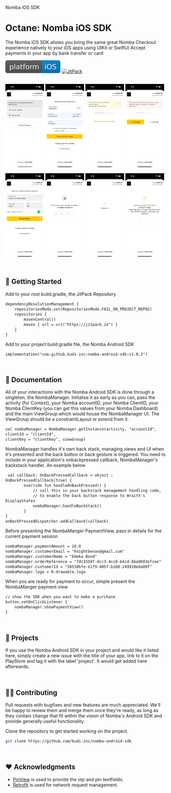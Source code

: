 Nomba iOS SDK


# Octane: Nomba iOS SDK

The Nomba iOS SDK allows you bring the same great Nomba Checkout experience natively to your iOS apps using UIKit or SwiftUI 
Accept payments in your app by bank transfer or card

[![Platform](/platform.svg)]()
[![JitPack](https://jitpack.io/v/kudi-inc/nomba-android-sdk.svg)](https://jitpack.io/#kudi-inc/nomba-android-sdk)
<br><br>

<p float="left">
  <img src="/ytscreens/1.png" width="24%" />
  <img src="/ytscreens/2.png" width="24%" />
  <img src="/ytscreens/3.png" width="24%" />
  <img src="/ytscreens/4.png" width="24%" /> 
</p>


<p float="left">
  <img src="/ytscreens/5.png" width="24%" />
  <img src="/ytscreens/6.png" width="24%" />
  <img src="/ytscreens/7.png" width="24%" />
  <img src="/ytscreens/8.png" width="24%" />
</p>
<br>


## 🚀 Getting Started

Add to your root build.gradle, the JitPack Repository

```
dependencyResolutionManagement {
    repositoriesMode.set(RepositoriesMode.FAIL_ON_PROJECT_REPOS)
    repositories {
        mavenCentral()
        maven { url = uri("https://jitpack.io") }
    }
}
```

Add to your project build.gradle file, the Nomba Android SDK

```
implementation("com.github.kudi-inc:nomba-android-sdk:v1.0.3")
```
<br>



## 📖 Documentation

All of your interactions with the Nomba Android SDK is done through a singleton, the NombaManager. 
Initialise it as early as you can, pass the activity (for Context), your Nomba accountID, your Nomba ClientID, 
your Nomba ClientKey (you can get this values from your Nomba Dashboard)
and the main ViewGroup which would house the NombaManager UI. The ViewGroup should be a constraintLayout or extend from it.    

```
val nombaManager = NombaManager.getInstance(activity, "accountId",  clientId = "clientId", 
clientKey = "clientKey", viewGroup)
```

NombaManager handles it's own back stack, managing views and UI when it's presented and the back button or back gesture is 
triggered. You need to include in your application's onbackpressed callback, NombaManager's backstack handler. An example below

```
 val callback: OnBackPressedCallback = object : OnBackPressedCallback(true) {
        override fun handleOnBackPressed() {
            // call this in your backstack management handling code,
            // to enable the back button response to Wraith's DisplayStates
            nombaManager.handleBackStack()
        }
}
onBackPressedDispatcher.addCallback(callback)
```

Before presenting the NombaManger PaymentView, pass in details for the current payment session 

```
nombaManager.paymentAmount = 10.0
nombaManager.customerEmail = "knightbenax@gmail.com"
nombaManager.customerName = "Emeka Bond"
nombaManager.orderReference = "7dc1558f-dcc3-4cc8-b4cd-6ba8603efcee"
nombaManager.customerId = "58530bfe-e1f9-405f-b1b0-249910e6a09f"
nombaManager.logo = R.drawable.logo
```


When you are ready for payment to occur, simple present the NombaManger payment view

```
// show the SDK when you want to make a purchase
button.setOnClickListener {
    nombaManager.showPaymentView()
}
```
<br>



## 📱 Projects

If you use the Nomba Android SDK in your project and would like it listed here, simply create a new issue with the title of your app, link to it on the PlayStore and tag it
with the label 'project'. It would get added here afterwards.

<br>



## 👨‍💻 Contributing

Pull requests with bugfixes and new features are much appreciated. We'll be happy to review them and merge them once they're ready, as long as they contain change that fit within the vision of Nomba's Android SDK and provide generally useful functionality.

Clone the repository to get started working on the project.

```bash
git clone https://github.com/kudi-inc/nomba-android-sdk
```
<br>


## ❤️ Acknowledgments

- [PinView](https://github.com/ChaosLeung/PinView) is used to provide the otp and pin textfields.
- [Retrofit](https://github.com/square/retrofit) is used for network request management.


